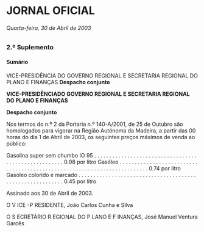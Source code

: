 # JORNAL OFICIAL

###### Quarta-feira, 30 de Abril de 2003




### **2.º Suplemento**

#### **Sumário**

VICE-PRESIDÊNCIA DO GOVERNO REGIONAL E SECRETARIA REGIONAL
DO PLANO E FINANÇAS
**Despacho conjunto**


**VICE-PRESIDÊNCIADO GOVERNO REGIONAL E SECRETARIA REGIONAL DO PLANO E FINANÇAS**


**Despacho conjunto**


Nos termos do n.º 2 da Portaria n.º 140-A/2001, de 25 de Outubro são homologados para vigorar na Região Autónoma da
Madeira, a partir das 00 horas do dia 1 de Abril de 2003, os seguintes preços máximos de venda ao público:


Gasolina super sem chumbo IO 95 . . . . . . . . . . . . . . . . . . . . . . . . . . . . . . . . . . . . . . . . . . . . . . . . . . . . . 0.98 por litro
Gasóleo . . . . . . . . . . . . . . . . . . . . . . . . . . . . . . . . . . . . . . . . . . . . . . . . . . . . . . . . . . . . . . . . . . . . . . . . . 0.74 por litro
Gasóleo colorido e marcado . . . . . . . . . . . . . . . . . . . . . . . . . . . . . . . . . . . . . . . . . . . . . . . . . . . . . . . . . . 0.45 por litro


Assinado aos 30 de Abril de 2003.


O V ICE -P RESIDENTE, João Carlos Cunha e Silva


O S ECRETÁRIO R EGIONAL DO P LANO E F INANÇAS, José Manuel Ventura Garcês

